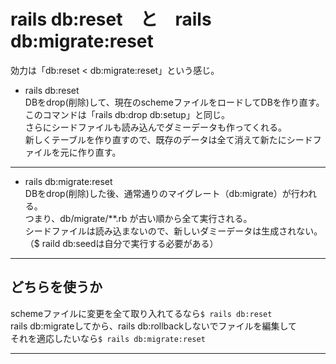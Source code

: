 # rails db:reset　と　rails db:migrate:reset
効力は「db:reset < db:migrate:reset」という感じ。    

- rails db:reset    
DBをdrop(削除)して、現在のschemeファイルをロードしてDBを作り直す。   
このコマンドは「rails db:drop db:setup」と同じ。    
さらにシードファイルも読み込んでダミーデータも作ってくれる。    
新しくテーブルを作り直すので、既存のデータは全て消えて新たにシードファイルを元に作り直す。
***

- rails db:migrate:reset    
DBをdrop(削除)した後、通常通りのマイグレート（db:migrate）が行われる。    
つまり、db/migrate/**.rb が古い順から全て実行される。   
シードファイルは読み込まないので、新しいダミーデータは生成されない。    
（$ raild db:seedは自分で実行する必要がある）
***

## どちらを使うか
schemeファイルに変更を全て取り入れてるなら`$ rails db:reset`  
rails db:migrateしてから、rails db:rollbackしないでファイルを編集して  
それを適応したいなら`$ rails db:migrate:reset`
***
